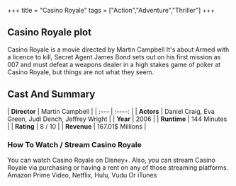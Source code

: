 +++
title = "Casino Royale"
tags = ["Action","Adventure","Thriller"]
+++
## Casino Royale plot
Casino Royale is a movie directed by Martin Campbell It's about Armed with a licence to kill, Secret Agent James Bond sets out on his first mission as 007 and must defeat a weapons dealer in a high stakes game of poker at Casino Royale, but things are not what they seem.
## Cast And Summary
| **Director**      | Martin Campbell |
    | :---        |    :----:   |
    |  **Actors** | Daniel Craig, Eva Green, Judi Dench, Jeffrey Wright |
    | **Year**   | 2006    |
    |  **Runtime** | 144 Minutes |
    |  **Rating** | 8 / 10 | 
    |  **Revenue** | 167.01$ Millions |
### How To Watch / Stream Casino Royale
You can watch Casino Royale on Disney+.
Also, you can stream Casino Royale via purchasing or having a rent on any of those streaming platforms.
Amazon Prime Video, Netflix, Hulu, Vudu Or iTunes
